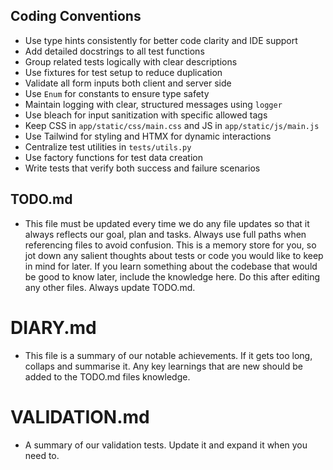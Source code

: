 ## Coding Conventions
- Use type hints consistently for better code clarity and IDE support
- Add detailed docstrings to all test functions
- Group related tests logically with clear descriptions
- Use fixtures for test setup to reduce duplication
- Validate all form inputs both client and server side
- Use `Enum` for constants to ensure type safety
- Maintain logging with clear, structured messages using `logger`
- Use bleach for input sanitization with specific allowed tags
- Keep CSS in `app/static/css/main.css` and JS in `app/static/js/main.js`
- Use Tailwind for styling and HTMX for dynamic interactions
- Centralize test utilities in `tests/utils.py`
- Use factory functions for test data creation
- Write tests that verify both success and failure scenarios

## TODO.md
- This file must be updated every time we do any file updates so that it always reflects our goal, plan and tasks. Always use full paths when referencing files to avoid confusion. This is a memory store for you, so jot down any salient thoughts about tests or code you would like to keep in mind for later. If you learn something about the codebase that would be good to know later, include the knowledge here. Do this after editing any other files. Always update TODO.md.

# DIARY.md
- This file is a summary of our notable achievements. If it gets too long, collaps and summarise it. Any key learnings that are new should be added to the TODO.md files knowledge. 

# VALIDATION.md
- A summary of our validation tests. Update it and expand it when you need to.

